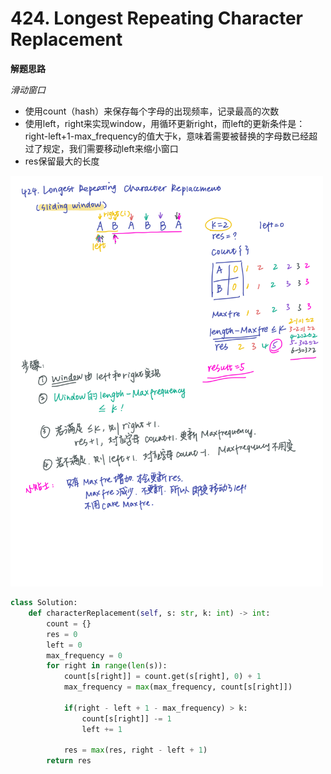 # 424. Longest Repeating Character Replacement
**解题思路**  

*滑动窗口*  
- 使用count（hash）来保存每个字母的出现频率，记录最高的次数
- 使用left，right来实现window，用循环更新right，而left的更新条件是：right-left+1-max_frequency的值大于k，意味着需要被替换的字母数已经超过了规定，我们需要移动left来缩小窗口
- res保留最大的长度
<img src = '424.png' width = '500px'>

``` python
class Solution:
    def characterReplacement(self, s: str, k: int) -> int:
        count = {}
        res = 0
        left = 0
        max_frequency = 0
        for right in range(len(s)):
            count[s[right]] = count.get(s[right], 0) + 1
            max_frequency = max(max_frequency, count[s[right]])
            
            if(right - left + 1 - max_frequency) > k:
                count[s[right]] -= 1
                left += 1
            
            res = max(res, right - left + 1)
        return res
```        
                